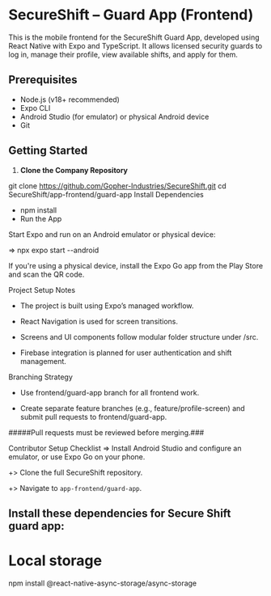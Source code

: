 # SecureShift – Guard App (Frontend)

This is the mobile frontend for the SecureShift Guard App, developed using React Native with Expo and TypeScript. It allows licensed security guards to log in, manage their profile, view available shifts, and apply for them.


## Prerequisites

- Node.js (v18+ recommended)
- Expo CLI
- Android Studio (for emulator) or physical Android device
- Git

## Getting Started

1. **Clone the Company Repository**

git clone https://github.com/Gopher-Industries/SecureShift.git
cd SecureShift/app-frontend/guard-app
Install Dependencies

- npm install
- Run the App

Start Expo and run on an Android emulator or physical device:

=> npx expo start --android

If you're using a physical device, install the Expo Go app from the Play Store and scan the QR code.

Project Setup Notes
- The project is built using Expo’s managed workflow.

- React Navigation is used for screen transitions.

- Screens and UI components follow modular folder structure under /src.

- Firebase integration is planned for user authentication and shift management.

Branching Strategy
- Use frontend/guard-app branch for all frontend work.

- Create separate feature branches (e.g., feature/profile-screen) and submit pull requests to frontend/guard-app.

#####Pull requests must be reviewed before merging.###$$$$

Contributor Setup Checklist
=> Install Android Studio and configure an emulator, or use Expo Go on your phone.

+> Clone the full SecureShift repository.

+> Navigate to `app-frontend/guard-app`.

## Install these dependencies for Secure Shift guard app:
# Local storage
npm install @react-native-async-storage/async-storage


